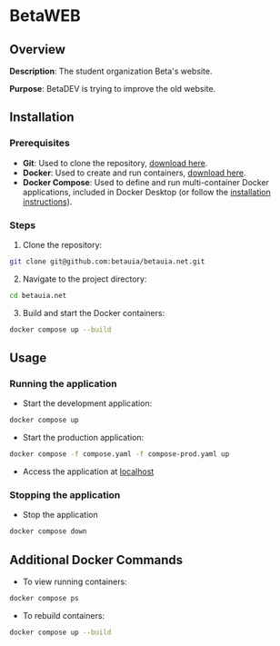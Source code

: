 # BetaWEB

## Overview

**Description**: The student organization Beta's website.

**Purpose**: BetaDEV is trying to improve the old website.

## Installation

### Prerequisites

- **Git**: Used to clone the repository, [download here](https://www.git-scm.com/downloads).
- **Docker**: Used to create and run containers, [download here](https://www.docker.com/products/docker-desktop).
- **Docker Compose**: Used to define and run multi-container Docker applications, included in Docker Desktop (or follow the [installation instructions](https://docs.docker.com/compose/install/)).

### Steps
1. Clone the repository:
```bash
git clone git@github.com:betauia/betauia.net.git
```
2. Navigate to the project directory:
```bash
cd betauia.net
```
3. Build and start the Docker containers:
```bash
docker compose up --build
```

## Usage

### Running the application

- Start the development application:
```bash
docker compose up
```
- Start the production application:
```bash
docker compose -f compose.yaml -f compose-prod.yaml up
```

- Access the application at [localhost](http://localhost/)

### Stopping the application

- Stop the application
```bash
docker compose down
```

## Additional Docker Commands
- To view running containers:
```bash
docker compose ps
```
- To rebuild containers:
```bash
docker compose up --build
```

<!-- > NOTE: if you want to clone the games from *game jams*, use `git clone --recurse-submodules <repo name>` -->
